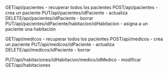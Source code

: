 GET/api/pacientes - recuperar todos los pacientes
POST/api/pacientes - crea un paciente
PUT/api/pacientes/idPaciente - actualiza
DELETE/api/pacientes/idPaciente - borrar
PUT/api/pacientes/idPaciente/habitacion/idHabitacion - asigna a un paciente una habitación


GET/api/medicos - recuperar todos los pacientes
POST/api/medicos - crea un paciente
PUT/api/medicos/idPaciente - actualiza
DELETE/api/medicos/idPaciente - borrar


PUT/api/habitaciones/idHabitacion/medico/idMedico - modificar
GET/api/habitaciones 
